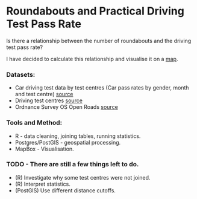 # Roundabouts and Practical Driving Test Pass Rate

Is there a relationship between the number of roundabouts and the driving test pass rate?

I have decided to calculate this relationship and visualise it on a [map](http://www.popelnuh.com/roundabouts.html). 



### Datasets:
* Car driving test data by test centres (Car pass rates by gender, month and test centre)
[source](https://www.gov.uk/government/statistical-data-sets/car-driving-test-data-by-test-centre)
* Driving test centres
[source](https://data.gov.uk/dataset/fe19beff-5716-4ca9-be58-027e56856b48/driving-test-centres)
* Ordnance Survey OS Open Roads
[source](https://www.ordnancesurvey.co.uk/opendatadownload/products.html)


### Tools and Method:
* R - data cleaning, joining tables, running statistics.
* Postgres/PostGIS - geospatial processing.
* MapBox - Visualisation.

### TODO - There are still a few things left to do.
* (R) Investigate why some test centres were not joined.
* (R) Interpret statistics.
* (PostGIS) Use different distance cutoffs.




